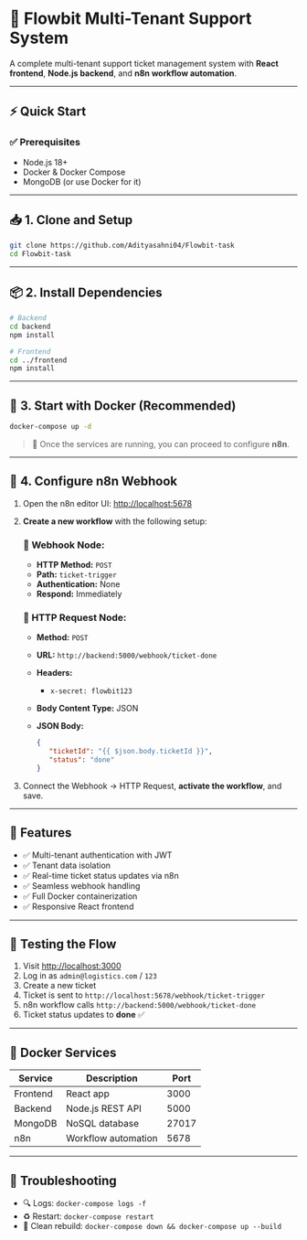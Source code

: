 
# 🚀 Flowbit Multi-Tenant Support System

A complete multi-tenant support ticket management system with **React frontend**, **Node.js backend**, and **n8n workflow automation**.

---

## ⚡ Quick Start

### ✅ Prerequisites

* Node.js 18+
* Docker & Docker Compose
* MongoDB (or use Docker for it)

---

## 📥 1. Clone and Setup

```bash
git clone https://github.com/Adityasahni04/Flowbit-task
cd Flowbit-task
````

---

## 📦 2. Install Dependencies

```bash
# Backend
cd backend
npm install

# Frontend
cd ../frontend
npm install
```

---

## 🐳 3. Start with Docker (Recommended)

```bash
docker-compose up -d
```

> 📝 Once the services are running, you can proceed to configure **n8n**.

---

## 🔁 4. Configure n8n Webhook

1. Open the n8n editor UI: [http://localhost:5678](http://localhost:5678)

2. **Create a new workflow** with the following setup:

   ### 🧩 Webhook Node:

   * **HTTP Method:** `POST`
   * **Path:** `ticket-trigger`
   * **Authentication:** None
   * **Respond:** Immediately

   ### 🔗 HTTP Request Node:

   * **Method:** `POST`
   * **URL:** `http://backend:5000/webhook/ticket-done`
   * **Headers:**

     * `x-secret: flowbit123`
   * **Body Content Type:** JSON
   * **JSON Body:**

     ```json
     {
        "ticketId": "{{ $json.body.ticketId }}",
        "status": "done"
     }
     ```

3. Connect the Webhook → HTTP Request, **activate the workflow**, and save.

---


## 📱 Features

* ✅ Multi-tenant authentication with JWT
* ✅ Tenant data isolation
* ✅ Real-time ticket status updates via n8n
* ✅ Seamless webhook handling
* ✅ Full Docker containerization
* ✅ Responsive React frontend

---

## 🧪 Testing the Flow

1. Visit [http://localhost:3000](http://localhost:3000)
2. Log in as `admin@logistics.com` / `123`
3. Create a new ticket
4. Ticket is sent to `http://localhost:5678/webhook/ticket-trigger`
5. n8n workflow calls `http://backend:5000/webhook/ticket-done`
6. Ticket status updates to **done** ✅

---

## 🐳 Docker Services

| Service  | Description         | Port  |
| -------- | ------------------- | ----- |
| Frontend | React app           | 3000  |
| Backend  | Node.js REST API    | 5000  |
| MongoDB  | NoSQL database      | 27017 |
| n8n      | Workflow automation | 5678  |

---

## 🧰 Troubleshooting

* 🔍 Logs: `docker-compose logs -f`
* ♻️ Restart: `docker-compose restart`
* 🧹 Clean rebuild: `docker-compose down && docker-compose up --build`
